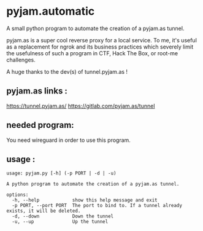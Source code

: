 # pyjam.automatic
A small python program to automate the creation of a pyjam.as tunnel.

pyjam.as is a super cool reverse proxy for a local service. To me, it's useful as a replacement for ngrok and its business practices which severely limit the usefulness of such a program in CTF, Hack The Box, or root-me challenges.

A huge thanks to the dev(s) of tunnel.pyjam.as !

## pyjam.as links :
https://tunnel.pyjam.as/
https://gitlab.com/pyjam.as/tunnel


## needed program:
You need wireguard in order to use this program.

## usage :

```
usage: pyjam.py [-h] (-p PORT | -d | -u)

A python program to automate the creation of a pyjam.as tunnel.

options:
  -h, --help            show this help message and exit
  -p PORT, --port PORT  The port to bind to. If a tunnel already exists, it will be deleted.
  -d, --down            Down the tunnel
  -u, --up              Up the tunnel
```
